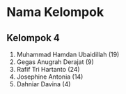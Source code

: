 # Nama Kelompok
## Kelompok 4

1. Muhammad Hamdan Ubaidillah (19)
2. Gegas Anugrah Derajat (9)
3. Rafif Tri Hartanto (24)
4. Josephine Antonia (14)
5. Dahniar Davina (4)